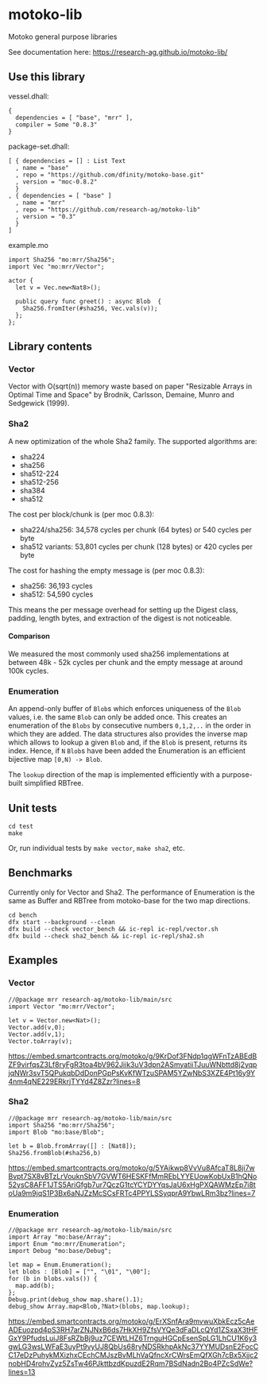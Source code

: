 # motoko-lib
Motoko general purpose libraries

See documentation here: https://research-ag.github.io/motoko-lib/

## Use this library

vessel.dhall:
```
{
  dependencies = [ "base", "mrr" ],
  compiler = Some "0.8.3"
}
```

package-set.dhall:
```
[ { dependencies = [] : List Text
  , name = "base"
  , repo = "https://github.com/dfinity/motoko-base.git"
  , version = "moc-0.8.2"
  }
, { dependencies = [ "base" ]
  , name = "mrr"
  , repo = "https://github.com/research-ag/motoko-lib"
  , version = "0.3"
  }
]
```

example.mo
```
import Sha256 "mo:mrr/Sha256";
import Vec "mo:mrr/Vector";

actor {
  let v = Vec.new<Nat8>();

  public query func greet() : async Blob  {
    Sha256.fromIter(#sha256, Vec.vals(v));
  };
};
```

## Library contents
### Vector

Vector with O(sqrt(n)) memory waste based on paper "Resizable Arrays in Optimal Time and Space" by Brodnik, Carlsson, Demaine, Munro and Sedgewick (1999).

### Sha2

A new optimization of the whole Sha2 family. The supported algorithms are:

* sha224
* sha256
* sha512-224
* sha512-256
* sha384
* sha512

The cost per block/chunk is (per moc 0.8.3):

* sha224/sha256: 34,578 cycles per chunk (64 bytes) or 540 cycles per byte
* sha512 variants: 53,801 cycles per chunk (128 bytes) or 420 cycles per byte

The cost for hashing the empty message is (per moc 0.8.3):

* sha256: 36,193 cycles
* sha512: 54,590 cycles

This means the per message overhead for setting up the Digest class, padding, length bytes, and extraction of the digest is not noticeable.

#### Comparison

We measured the most commonly used sha256 implementations at between 48k - 52k cycles per chunk and the empty message at around 100k cycles.

### Enumeration

An append-only buffer of `Blob`s which enforces uniqueness of the `Blob` values, i.e. the same `Blob` can only be added once.
This creates an enumeration of the `Blobs` by consecutive numbers `0,1,2,..` in the order in which they are added.
The data structures also provides the inverse map which allows to lookup a given `Blob` and, if the `Blob` is present, returns its index.
Hence, if `N` `Blob`s have been added the Enumeration is an efficient bijective map `[0,N) -> Blob`.

The `lookup` direction of the map is implemented efficiently with a purpose-built simplified RBTree.

## Unit tests

```
cd test
make
```

Or, run individual tests by `make vector`, `make sha2`, etc.

## Benchmarks

Currently only for Vector and Sha2. The performance of Enumeration is the same as Buffer and RBTree from motoko-base for the two map directions.

```
cd bench
dfx start --background --clean
dfx build --check vector_bench && ic-repl ic-repl/vector.sh
dfx build --check sha2_bench && ic-repl ic-repl/sha2.sh
```

## Examples

### Vector

```
//@package mrr research-ag/motoko-lib/main/src
import Vector "mo:mrr/Vector";

let v = Vector.new<Nat>();
Vector.add(v,0);
Vector.add(v,1);
Vector.toArray(v);
```

https://embed.smartcontracts.org/motoko/g/9KrDof3FNdp1qgWFnTzABEdBZF9virfqsZ3Lf8ryFgR3toa4bV962Jiik3uV3dpn2ASmyatiiTJuuWNbttd8j2yqpjqNWr3svT5QPukqbDdDonPGpPsKvKfWTzuSPAM5YZwNbS3XZE4Pt16y9Y4nm4qNE229ERkrjTYYd4Z8Zzr?lines=8

### Sha2

```
//@package mrr research-ag/motoko-lib/main/src
import Sha256 "mo:mrr/Sha256";
import Blob "mo:base/Blob";

let b = Blob.fromArray([] : [Nat8]);
Sha256.fromBlob(#sha256,b)
```

https://embed.smartcontracts.org/motoko/g/5YAikwp8VvVu8AfcaT8L8ji7wBvpt7SX8vBTzLrVouknSbV7GVWT6HESKFfMmREbLYYEUowKobUxB1hQNo52ysC8AFF1JTS5AriGfgb7ur7QczG1tcYCYDYYqsJaU6xHgPXQAWMzEp7i8toUa9m9jqS1P3Bx6aNJZzMcSCsFRTc4PPYLSSyqprA9YbwLRm3bz?lines=7

### Enumeration

```
//@package mrr research-ag/motoko-lib/main/src
import Array "mo:base/Array";
import Enum "mo:mrr/Enumeration";
import Debug "mo:base/Debug";

let map = Enum.Enumeration();
let blobs : [Blob] = ["", "\01", "\00"];
for (b in blobs.vals()) {
  map.add(b);
};
Debug.print(debug_show map.share().1);
debug_show Array.map<Blob,?Nat>(blobs, map.lookup);
```

https://embed.smartcontracts.org/motoko/g/ErXSnfAra9mvwuXbkEcz5cAeADEuozpd4pS3RH7arZNJNxB6ds7HkXH9ZfsVYQe3dFaDLcQYd1ZSxaX3tHFGxY9PfudsLuiJ8FsRZbBj9uz7CEWtLHZ6TrnguHGCpEsenSpLG1LhCU1K6y3gwLG3wsLWFaE3uyPt9vyUJ8QbUs68ryNDSRkhpAkNc37YYMUDsnE2FocCC17eDzPuhykMXizhxCEchCMJszBvMLhVaQfncXrCWrsEmQfXGh7cBx5Xjjc2nobHD4rohvZyz5ZsTw46PJkttbzdKpuzdE2Rqm7BSdNadn2Bo4PZcSdWe?lines=13
